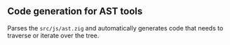 ## Code generation for AST tools

Parses the `src/js/ast.zig` and automatically generates code that needs to traverse or iterate over the tree.

